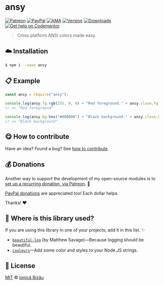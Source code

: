 
# ansy

 [![Patreon](https://img.shields.io/badge/Support%20me%20on-Patreon-%23e6461a.svg)][patreon] [![PayPal](https://img.shields.io/badge/%24-paypal-f39c12.svg)][paypal-donations] [![AMA](https://img.shields.io/badge/ask%20me-anything-1abc9c.svg)](https://github.com/IonicaBizau/ama) [![Version](https://img.shields.io/npm/v/ansy.svg)](https://www.npmjs.com/package/ansy) [![Downloads](https://img.shields.io/npm/dt/ansy.svg)](https://www.npmjs.com/package/ansy) [![Get help on Codementor](https://cdn.codementor.io/badges/get_help_github.svg)](https://www.codementor.io/johnnyb?utm_source=github&utm_medium=button&utm_term=johnnyb&utm_campaign=github)

> Cross platform ANSI colors made easy.

## :cloud: Installation

```sh
$ npm i --save ansy
```


## :clipboard: Example



```js
const ansy = require("ansy");

console.log(ansy.fg.rgb(255, 0, 0) + "Red foreground." + ansy.close.fg);
// => "Red foreground"

console.log(ansy.bg.hex("#000000") + "Black background." + ansy.close.bg);
// => "Black background"
```

## :yum: How to contribute
Have an idea? Found a bug? See [how to contribute][contributing].


## :moneybag: Donations

Another way to support the development of my open-source modules is
to [set up a recurring donation, via Patreon][patreon]. :rocket:

[PayPal donations][paypal-donations] are appreciated too! Each dollar helps.

Thanks! :heart:

## :dizzy: Where is this library used?
If you are using this library in one of your projects, add it in this list. :sparkles:


 - [`beautiful-log`](https://github.com/bluepichu/beautiful-log#readme) (by Matthew Savage)—Because logging should be beautiful.
 - [`couleurs`](https://github.com/IonicaBizau/node-couleurs)—Add some color and styles to your Node.JS strings.

## :scroll: License

[MIT][license] © [Ionică Bizău][website]

[patreon]: https://www.patreon.com/ionicabizau
[paypal-donations]: https://www.paypal.com/cgi-bin/webscr?cmd=_s-xclick&hosted_button_id=RVXDDLKKLQRJW
[donate-now]: http://i.imgur.com/6cMbHOC.png

[license]: http://showalicense.com/?fullname=Ionic%C4%83%20Biz%C4%83u%20%3Cbizauionica%40gmail.com%3E%20(http%3A%2F%2Fionicabizau.net)&year=2016#license-mit
[website]: http://ionicabizau.net
[contributing]: /CONTRIBUTING.md
[docs]: /DOCUMENTATION.md
